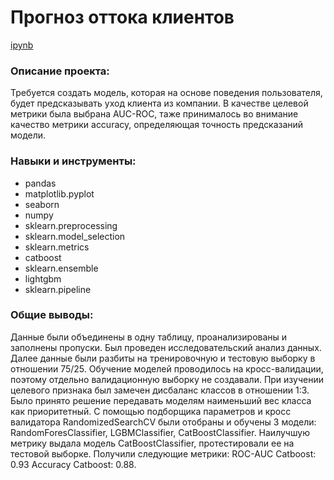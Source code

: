 # Прогноз оттока клиентов

[ipynb](https://github.com/DariaLavrenuik/Portfolio/blob/main/telecom/telecom.ipynb)

### Описание проекта:

Требуется создать модель, которая на основе поведения пользователя, будет предсказывать уход клиента из компании. В качестве целевой метрики была выбрана AUC-ROC, таже принималось во внимание качество метрики accuracy, определяющая точность предсказаний модели.

### Навыки и инструменты:
- pandas
- matplotlib.pyplot
- seaborn
- numpy
- sklearn.preprocessing
- sklearn.model_selection
- sklearn.metrics
- catboost
- sklearn.ensemble
- lightgbm
- sklearn.pipeline


### Общие выводы:

Данные были объединены в одну таблицу, проанализированы и заполнены пропуски. Был проведен исследовательский анализ данных.
Далее данные были разбиты на тренировочную и тестовую выборку в отношении 75/25. Обучение моделей проводилось на кросс-валидации, поэтому отдельно валидационную выборку не создавали. При изучении целевого признака был замечен дисбаланс классов в отношении 1:3. Было принято решение передавать моделям наименьший вес класса как приоритетный. С помощью подборщика параметров и кросс валидатора RandomizedSearchCV были отобраны и обучены 3 модели: RandomForesClassifier, LGBMClassifier, CatBoostClassifier. Наилучшую метрику выдала модель CatBoostClassifier, протестировали ее на тестовой выборке. Получили следующие метрики:
ROC-AUC Catboost: 0.93 Accuracy Catboost: 0.88.


